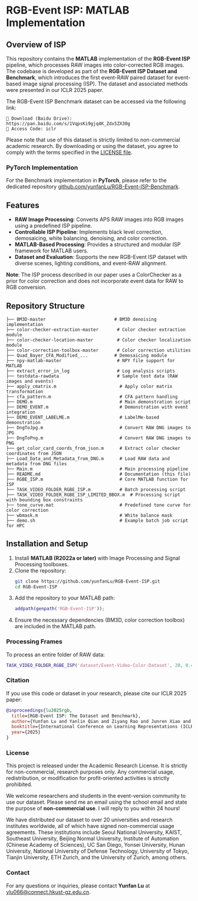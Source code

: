 # RGB-Event ISP: MATLAB Implementation

## Overview of ISP
This repository contains the **MATLAB** implementation of the **RGB-Event ISP** pipeline, which processes RAW images into color-corrected RGB images. The codebase is developed as part of the **RGB-Event ISP Dataset and Benchmark**, which introduces the first event-RAW paired dataset for event-based image signal processing (ISP). The dataset and associated methods were presented in our ICLR 2025 paper.

The RGB-Event ISP Benchmark dataset can be accessed via the following link:
```
🔗 Download (Baidu Drive): https://pan.baidu.com/s/1VqpsKi9gjq4K_Zdx5ZX30g
🔑 Access Code: iclr
```
Please note that use of this dataset is strictly limited to non-commercial academic research. By downloading or using the dataset, you agree to comply with the terms specified in the [LICENSE file](https://github.com/yunfanLu/RGB-Event-ISP/blob/main/LICENSE.pdf).

### PyTorch Implementation
For the ‌Benchmark‌ implementation in ‌**PyTorch‌**, please refer to the dedicated repository [github.com/yunfanLu/RGB-Event-ISP-Benchmark](https://github.com/yunfanLu/RGB-Event-ISP-Benchmark).

## Features
- **RAW Image Processing**: Converts APS RAW images into RGB images using a predefined ISP pipeline.
- **Controllable ISP Pipeline**: Implements black level correction, demosaicing, white balancing, denoising, and color correction.
- **MATLAB-Based Processing**: Provides a structured and modular ISP framework for MATLAB users.
- **Dataset and Evaluation**: Supports the new RGB-Event ISP dataset with diverse scenes, lighting conditions, and event-RAW alignment.

**Note**: The ISP process described in our paper uses a ColorChecker as a prior for color correction and does not incorporate event data for RAW to RGB conversion.

## Repository Structure
```
├── BM3D-master                          # BM3D denoising implementation
├── color-checker-extraction-master       # Color checker extraction module
├── color-checker-location-master         # Color checker localization module
├── color-correction-toolbox-master       # Color correction utilities
├── Quad_Bayer_CFA_Modified_...          # Demosaicing module
├── npy-matlab-master                     # NPY file support for MATLAB
├── extract_error_in_log                  # Log analysis scripts
├── testdata-rawdata                      # Sample test data (RAW images and events)
├── apply_cmatrix.m                        # Apply color matrix transformation
├── cfa_pattern.m                          # CFA pattern handling
├── DEMO.m                                 # Main demonstration script
├── DEMO_EVENT.m                           # Demonstration with event integration
├── DEMO_EVENT_LABELME.m                   # LabelMe-based demonstration
├── DngToJpg.m                             # Convert RAW DNG images to JPG
├── DngToPng.m                             # Convert RAW DNG images to PNG
├── get_color_card_coords_from_json.m      # Extract color checker coordinates from JSON
├── Load_Data_and_Metadata_from_DNG.m      # Load RAW data and metadata from DNG files
├── Main.m                                 # Main processing pipeline
├── README.md                              # Documentation (this file)
├── RGBE_ISP.m                             # Core MATLAB function for ISP
├── TASK_VIDEO_FOLDER_RGBE_ISP.m           # Batch processing script
├── TASK_VIDEO_FOLDER_RGBE_ISP_LIMITED_BBOX.m  # Processing script with bounding box constraints
├── tone_curve.mat                         # Predefined tone curve for color correction
├── wbmask.m                               # White balance mask
├── demo.sh                                # Example batch job script for HPC
```

## Installation and Setup
1. Install **MATLAB (R2022a or later)** with Image Processing and Signal Processing toolboxes.
2. Clone the repository:
   ```sh
   git clone https://github.com/yunfanLu/RGB-Event-ISP.git
   cd RGB-Event-ISP
   ```
3. Add the repository to your MATLAB path:
   ```matlab
   addpath(genpath('RGB-Event-ISP'));
   ```
4. Ensure the necessary dependencies (BM3D, color correction toolbox) are included in the MATLAB path.

### Processing Frames
To process an entire folder of RAW data:
```matlab
TASK_VIDEO_FOLDER_RGBE_ISP('dataset/Event-Video-Color-Dataset', 20, 0.45, 1, false);
```

### Citation
If you use this code or dataset in your research, please cite our ICLR 2025 paper:
```bibtex
@inproceedings{lu2025rgb,
  title={RGB-Event ISP: The Dataset and Benchmark},
  author={Yunfan Lu and Yanlin Qian and Ziyang Rao and Junren Xiao and Liming Chen and Hui Xiong},
  booktitle={International Conference on Learning Representations (ICLR)},
  year={2025}
}
```

### License
This project is released under the Academic Research License. It is strictly for non-commercial, research purposes only. Any commercial usage, redistribution, or modification for profit-oriented activities is strictly prohibited.

We welcome researchers and students in the event-version community to use our dataset. Please send me an email using the school email and state the purpose of **non-commercial use**. I will reply to you within 24 hours!

We have distributed our dataset to over 20 universities and research institutes worldwide, all of which have signed non-commercial usage agreements. These institutions include Seoul National University, KAIST, Southeast University, Beijing Normal University, Institute of Automation (Chinese Academy of Sciences), UC San Diego, Yonsei University, Hunan University, National University of Defense Technology, University of Tokyo, Tianjin University, ETH Zurich, and the University of Zurich, among others.

### Contact
For any questions or inquiries, please contact **Yunfan Lu** at [ylu066@connect.hkust-gz.edu.cn](mailto:ylu066@connect.hkust-gz.edu.cn).

